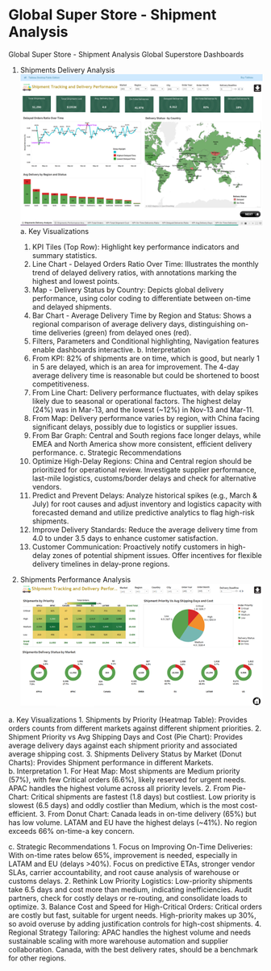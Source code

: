 # Global Super Store - Shipment Analysis
Global Super Store - Shipment Analysis
Global Superstore Dashboards
1.	Shipments Delivery Analysis
 ![ShipmentsDeliveryAnalysis](Images/ShipmentsDeliveryAnalysis.png)
a. Key Visualizations
    1.	KPI Tiles (Top Row): Highlight key performance indicators and summary statistics.
    2.	Line Chart - Delayed Orders Ratio Over Time: Illustrates the monthly trend of delayed delivery ratios, with annotations marking the highest and lowest points.
    3.	Map - Delivery Status by Country: Depicts global delivery performance, using color coding to differentiate between on-time and delayed shipments.
    4.	Bar Chart - Average Delivery Time by Region and Status: Shows a regional comparison of average delivery days, distinguishing on-time deliveries (green) from delayed ones (red).
    5.	Filters, Parameters and Conditional highlighting, Navigation features enable dashboards interactive.
b. Interpretation
    1.	From KPI: 82% of shipments are on time, which is good, but nearly 1 in 5 are delayed, which is an area for improvement. The 4-day average delivery time is reasonable but could be shortened to boost competitiveness.
    2.	From Line Chart: Delivery performance fluctuates, with delay spikes likely due to seasonal or operational factors. The highest delay (24%) was in Mar-13, and the lowest (~12%) in Nov-13 and Mar-11.
    3.	From Map: Delivery performance varies by region, with China facing significant delays, possibly due to logistics or supplier issues.
    4.	From Bar Graph: Central and South regions face longer delays, while EMEA and North America show more consistent, efficient delivery performance.
    c. Strategic Recommendations
    1.	Optimize High-Delay Regions: China and Central region should be prioritized for operational review. Investigate supplier performance, last-mile logistics, customs/border delays and check for alternative vendors.
    2.	Predict and Prevent Delays: Analyze historical spikes (e.g., March & July) for root causes and adjust inventory and logistics capacity with forecasted demand and utilize predictive analytics to flag high-risk shipments.
    3.	Improve Delivery Standards: Reduce the average delivery time from 4.0 to under 3.5 days to enhance customer satisfaction.
    4.	Customer Communication: Proactively notify customers in high-delay zones of potential shipment issues. Offer incentives for flexible delivery timelines in delay-prone regions.

2.	Shipments Performance Analysis
![Shipments Performance Analysis](Images/ShipmentsPerformanceAnalysis.png)
 
a. Key Visualizations
    1. Shipments by Priority (Heatmap Table): Provides orders counts from different markets against different shipment priorities.
    2. Shipment Priority vs Avg Shipping Days and Cost (Pie Chart): Provides average delivery days against each shipment priority and associated average shipping cost.
    3. Shipments Delivery Status by Market (Donut Charts): Provides Shipment performance in different Markets.	
    b. Interpretation
    1.	For Heat Map: Most shipments are Medium priority (57%), with few Critical orders (6.6%), likely reserved for urgent needs. APAC handles the highest volume across all priority levels.
    2.	From Pie-Chart: Critical shipments are fastest (1.8 days) but costliest. Low priority is slowest (6.5 days) and oddly costlier than Medium, which is the most cost-efficient.
    3.	From Donut Chart: Canada leads in on-time delivery (65%) but has low volume. LATAM and EU have the highest delays (~41%). No region exceeds 66% on-time-a key concern.

c. Strategic Recommendations
    1. Focus on Improving On-Time Deliveries: With on-time rates below 65%, improvement is needed, especially in LATAM and EU (delays >40%). Focus on predictive ETAs, stronger vendor SLAs, carrier accountability, and root cause analysis of warehouse or customs delays.
    2. Rethink Low Priority Logistics: Low-priority shipments take 6.5 days and cost more than medium, indicating inefficiencies. Audit partners, check for costly delays or re-routing, and consolidate loads to optimize.
    3. Balance Cost and Speed for High-Critical Orders: Critical orders are costly but fast, suitable for urgent needs. High-priority makes up 30%, so avoid overuse by adding justification controls for high-cost shipments.
    4. Regional Strategy Tailoring: APAC handles the highest volume and needs sustainable scaling with more warehouse automation and supplier collaboration. Canada, with the best delivery rates, should be a benchmark for other regions.
